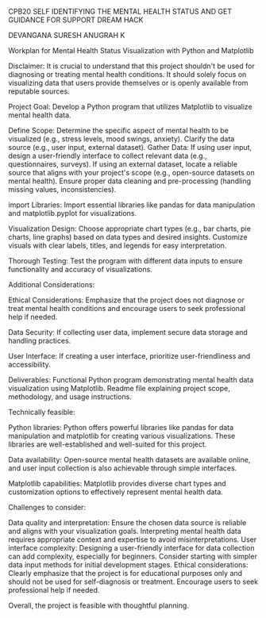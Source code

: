 CPB20 SELF IDENTIFYING THE MENTAL HEALTH STATUS AND GET GUIDANCE FOR SUPPORT
DREAM HACK

DEVANGANA SURESH
ANUGRAH K

Workplan for Mental Health Status Visualization with Python and Matplotlib


Disclaimer: It is crucial to understand that this project shouldn't be used for diagnosing or treating mental health conditions. It should solely focus on visualizing data that users provide themselves or is openly available from reputable sources.

Project Goal: Develop a Python program that utilizes Matplotlib to visualize mental health data.

Define Scope:
Determine the specific aspect of mental health to be visualized (e.g., stress levels, mood swings, anxiety).
Clarify the data source (e.g., user input, external dataset).
Gather Data:
If using user input, design a user-friendly interface to collect relevant data (e.g., questionnaires, surveys).
If using an external dataset, locate a reliable source that aligns with your project's scope (e.g., open-source datasets on mental health).
Ensure proper data cleaning and pre-processing (handling missing values, inconsistencies).

import Libraries:
Import essential libraries like pandas for data manipulation and matplotlib.pyplot for visualizations.

Visualization Design:
Choose appropriate chart types (e.g., bar charts, pie charts, line graphs) based on data types and desired insights.
Customize visuals with clear labels, titles, and legends for easy interpretation.

Thorough Testing:
Test the program with different data inputs to ensure functionality and accuracy of visualizations.

Additional Considerations:

Ethical Considerations: Emphasize that the project does not diagnose or treat mental health conditions and encourage users to seek professional help if needed.

Data Security: If collecting user data, implement secure data storage and handling practices.

User Interface: If creating a user interface, prioritize user-friendliness and accessibility.

Deliverables:
Functional Python program demonstrating mental health data visualization using Matplotlib.
Readme file explaining project scope, methodology, and usage instructions.

Technically feasible:

Python libraries: Python offers powerful libraries like pandas for data manipulation and matplotlib for creating various visualizations. These libraries are well-established and well-suited for this project.

Data availability: Open-source mental health datasets are available online, and user input collection is also achievable through simple interfaces.

Matplotlib capabilities: Matplotlib provides diverse chart types and customization options to effectively represent mental health data.

Challenges to consider:

Data quality and interpretation: Ensure the chosen data source is reliable and aligns with your visualization goals. Interpreting mental health data requires appropriate context and expertise to avoid misinterpretations.
User interface complexity: Designing a user-friendly interface for data collection can add complexity, especially for beginners. Consider starting with simpler data input methods for initial development stages.
Ethical considerations: Clearly emphasize that the project is for educational purposes only and should not be used for self-diagnosis or treatment. Encourage users to seek professional help if needed.

Overall, the project is feasible with thoughtful planning.
